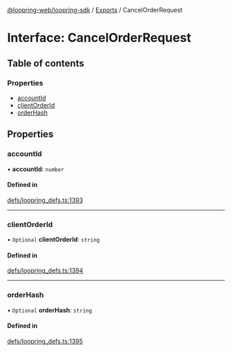 [@loopring-web/loopring-sdk](../README.md) / [Exports](../modules.md) / CancelOrderRequest

# Interface: CancelOrderRequest

## Table of contents

### Properties

- [accountId](CancelOrderRequest.md#accountid)
- [clientOrderId](CancelOrderRequest.md#clientorderid)
- [orderHash](CancelOrderRequest.md#orderhash)

## Properties

### accountId

• **accountId**: `number`

#### Defined in

[defs/loopring_defs.ts:1393](https://github.com/Loopring/loopring_sdk/blob/81e0b16/src/defs/loopring_defs.ts#L1393)

___

### clientOrderId

• `Optional` **clientOrderId**: `string`

#### Defined in

[defs/loopring_defs.ts:1394](https://github.com/Loopring/loopring_sdk/blob/81e0b16/src/defs/loopring_defs.ts#L1394)

___

### orderHash

• `Optional` **orderHash**: `string`

#### Defined in

[defs/loopring_defs.ts:1395](https://github.com/Loopring/loopring_sdk/blob/81e0b16/src/defs/loopring_defs.ts#L1395)
